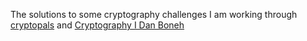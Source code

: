 The solutions to some cryptography challenges I am working through [cryptopals](cryptopals.com) and [Cryptography I Dan Boneh](https://www.coursera.org/learn/crypto)
